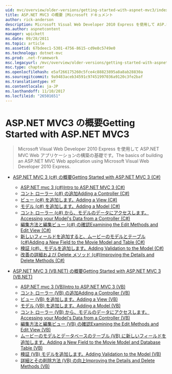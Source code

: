 ```yaml
---
uid: mvc/overview/older-versions/getting-started-with-aspnet-mvc3/index
title: ASP.NET MVC3 の概要 |Microsoft ドキュメント
author: rick-anderson
description: Microsoft Visual Web Developer 2010 Express を使用して ASP.NET MVC Web アプリケーションの構築の基礎です。
ms.author: aspnetcontent
manager: wpickett
ms.date: 09/28/2011
ms.topic: article
ms.assetid: 67bdeec1-5301-4756-8615-cd9e8c5749e0
ms.technology: dotnet-mvc
ms.prod: .net-framework
msc.legacyurl: /mvc/overview/older-versions/getting-started-with-aspnet-mvc3
msc.type: chapter
ms.openlocfilehash: e5af266175260c5fce4c88823895a8a8ab28830a
ms.sourcegitcommit: 9a9483aceb34591c97451997036a9120c3fe2baf
ms.translationtype: HT
ms.contentlocale: ja-JP
ms.lasthandoff: 11/10/2017
ms.locfileid: "26501651"
---
```

<a name="getting-started-with-aspnet-mvc3"></a><span data-ttu-id="f8138-103">ASP.NET MVC3 の概要</span><span class="sxs-lookup"><span data-stu-id="f8138-103">Getting Started with ASP.NET MVC3</span></span>
====================
> <span data-ttu-id="f8138-104">Microsoft Visual Web Developer 2010 Express を使用して ASP.NET MVC Web アプリケーションの構築の基礎です。</span><span class="sxs-lookup"><span data-stu-id="f8138-104">The basics of building an ASP.NET MVC Web application using Microsoft Visual Web Developer 2010 Express.</span></span>


- [<span data-ttu-id="f8138-105">ASP.NET MVC 3 (c#) の概要</span><span class="sxs-lookup"><span data-stu-id="f8138-105">Getting Started with ASP.NET MVC 3 (C#)</span></span>](cs/index.md)

    - [<span data-ttu-id="f8138-106">ASP.NET mvc 3 (c#)</span><span class="sxs-lookup"><span data-stu-id="f8138-106">Intro to ASP.NET MVC 3 (C#)</span></span>](cs/intro-to-aspnet-mvc-3.md)
    - [<span data-ttu-id="f8138-107">コント ローラー (c#) の追加</span><span class="sxs-lookup"><span data-stu-id="f8138-107">Adding a Controller (C#)</span></span>](cs/adding-a-controller.md)
    - [<span data-ttu-id="f8138-108">ビュー (c#) を追加します。</span><span class="sxs-lookup"><span data-stu-id="f8138-108">Adding a View (C#)</span></span>](cs/adding-a-view.md)
    - [<span data-ttu-id="f8138-109">モデル (c#) を追加します。</span><span class="sxs-lookup"><span data-stu-id="f8138-109">Adding a Model (C#)</span></span>](cs/adding-a-model.md)
    - [<span data-ttu-id="f8138-110">コント ローラー (c#) から、モデルのデータにアクセスします。</span><span class="sxs-lookup"><span data-stu-id="f8138-110">Accessing your Model's Data from a Controller (C#)</span></span>](cs/accessing-your-models-data-from-a-controller.md)
    - [<span data-ttu-id="f8138-111">編集方法と編集ビュー (c#) の確認</span><span class="sxs-lookup"><span data-stu-id="f8138-111">Examining the Edit Methods and Edit View (C#)</span></span>](cs/examining-the-edit-methods-and-edit-view.md)
    - [<span data-ttu-id="f8138-112">新しいフィールドを追加すると、ムービーのモデルとテーブル (c#)</span><span class="sxs-lookup"><span data-stu-id="f8138-112">Adding a New Field to the Movie Model and Table (C#)</span></span>](cs/adding-a-new-field.md)
    - [<span data-ttu-id="f8138-113">検証 (c#)、モデルを追加します。</span><span class="sxs-lookup"><span data-stu-id="f8138-113">Adding Validation to the Model (C#)</span></span>](cs/adding-validation-to-the-model.md)
    - [<span data-ttu-id="f8138-114">改善の詳細および Delete メソッド (c#)</span><span class="sxs-lookup"><span data-stu-id="f8138-114">Improving the Details and Delete Methods (C#)</span></span>](cs/improving-the-details-and-delete-methods.md)
- [<span data-ttu-id="f8138-115">ASP.NET MVC 3 (VB.NET) の概要</span><span class="sxs-lookup"><span data-stu-id="f8138-115">Getting Started with ASP.NET MVC 3 (VB.NET)</span></span>](vb/index.md)

    - [<span data-ttu-id="f8138-116">ASP.NET mvc 3 (VB)</span><span class="sxs-lookup"><span data-stu-id="f8138-116">Intro to ASP.NET MVC 3 (VB)</span></span>](vb/intro-to-aspnet-mvc-3.md)
    - [<span data-ttu-id="f8138-117">コント ローラー (VB) の追加</span><span class="sxs-lookup"><span data-stu-id="f8138-117">Adding a Controller (VB)</span></span>](vb/adding-a-controller.md)
    - [<span data-ttu-id="f8138-118">ビュー (VB) を追加します。</span><span class="sxs-lookup"><span data-stu-id="f8138-118">Adding a View (VB)</span></span>](vb/adding-a-view.md)
    - [<span data-ttu-id="f8138-119">モデル (VB) を追加します。</span><span class="sxs-lookup"><span data-stu-id="f8138-119">Adding a Model (VB)</span></span>](vb/adding-a-model.md)
    - [<span data-ttu-id="f8138-120">コント ローラー (VB) から、モデルのデータにアクセスします。</span><span class="sxs-lookup"><span data-stu-id="f8138-120">Accessing your Model's Data from a Controller (VB)</span></span>](vb/accessing-your-models-data-from-a-controller.md)
    - [<span data-ttu-id="f8138-121">編集方法と編集ビュー (VB) の確認</span><span class="sxs-lookup"><span data-stu-id="f8138-121">Examining the Edit Methods and Edit View (VB)</span></span>](vb/examining-the-edit-methods-and-edit-view.md)
    - [<span data-ttu-id="f8138-122">ムービーのモデルとデータベースのテーブル (VB) に新しいフィールドを追加します。</span><span class="sxs-lookup"><span data-stu-id="f8138-122">Adding a New Field to the Movie Model and Database Table (VB)</span></span>](vb/adding-a-new-field.md)
    - [<span data-ttu-id="f8138-123">検証 (VB) モデルを追加します。</span><span class="sxs-lookup"><span data-stu-id="f8138-123">Adding Validation to the Model (VB)</span></span>](vb/adding-validation-to-the-model.md)
    - [<span data-ttu-id="f8138-124">詳細とその削除方法 (VB) の向上</span><span class="sxs-lookup"><span data-stu-id="f8138-124">Improving the Details and Delete Methods (VB)</span></span>](vb/improving-the-details-and-delete-methods.md)
